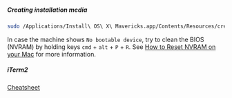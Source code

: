 ##### Creating installation media
```sh
sudo /Applications/Install\ OS\ X\ Mavericks.app/Contents/Resources/createinstallmedia –volume /Volumes/Name –applicationpath /Applications/Install\ OS\ X\ Mavericks.app –nointeraction
```
In case the machine shows `No bootable device`, try to clean the BIOS (NVRAM) by holding keys `cmd` + `alt` + `P` + `R`. See [How to Reset NVRAM on your Mac](https://support.apple.com/en-hk/HT204063) for more information.

##### iTerm2

[Cheatsheet](https://gist.github.com/helger/3070258)
